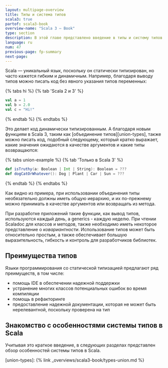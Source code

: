 ```yaml
---
layout: multipage-overview
title: Типы и система типов
scala3: true
partof: scala3-book
overview-name: "Scala 3 — Book"
type: section
description: В этой главе представлено введение в типы и систему типов Scala 3.
language: ru
num: 47
previous-page: fp-summary
next-page:
---
```


Scala — уникальный язык, поскольку он статически типизирован, но часто кажется гибким и динамичным.
Например, благодаря выводу типов можно писать код без явного указания типов переменных:

{% tabs hi %}
{% tab 'Scala 2 и 3' %}

```scala
val a = 1
val b = 2.0
val c = "Hi!"
```

{% endtab %}
{% endtabs %}

Это делает код динамически типизированным.
А благодаря новым функциям в Scala 3, таким как [объединение типов][union-types],
также можно писать код, подобный следующему,
который кратко выражает, какие значения ожидаются в качестве аргументов и какие типы возвращаются:

{% tabs union-example %}
{% tab 'Только в Scala 3' %}

```scala
def isTruthy(a: Boolean | Int | String): Boolean = ???
def dogCatOrWhatever(): Dog | Plant | Car | Sun = ???
```

{% endtab %}
{% endtabs %}

Как видно из примера, при использовании объединения типы необязательно должны иметь общую иерархию,
и их по-прежнему можно принимать в качестве аргументов или возвращать из метода.

При разработке приложений такие функции, как вывод типов,
используются каждый день, а generics - каждую неделю.
При чтении Scaladoc для классов и методов, также необходимо иметь некоторое представление о _ковариантности_.
Использование типов может быть относительно простым,
а также обеспечивает большую выразительность, гибкость и контроль для разработчиков библиотек.

## Преимущества типов

Языки программирования со статической типизацией предлагают ряд преимуществ, в том числе:

- помощь IDE в обеспечении надежной поддержки
- устранение многих классов потенциальных ошибок во время компиляции
- помощь в рефакторинге
- предоставление надежной документации, которая не может быть нерелевантной, поскольку проверена на тип

## Знакомство с особенностями системы типов в Scala

Учитывая это краткое введение, в следующих разделах представлен обзор особенностей системы типов в Scala.

[union-types]: {% link _overviews/scala3-book/types-union.md %}
